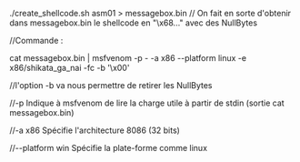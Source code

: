 ./create_shellcode.sh asm01 > messagebox.bin
// On fait en sorte d'obtenir dans messagebox.bin le shellcode en "\x68..." avec des NullBytes

//Commande :

cat messagebox.bin | msfvenom -p - -a x86 --platform linux -e x86/shikata_ga_nai -fc -b '\x00'

//l'option -b va nous permettre de retirer les NullBytes

//-p Indique à msfvenom de lire la charge utile à partir de stdin (sortie cat messagebox.bin)

//-a x86 Spécifie l'architecture 8086 (32 bits)

//--platform win Spécifie la plate-forme comme linux


